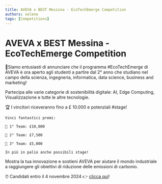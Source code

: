 ```yaml
---
title: AVEVA x BEST Messina - EcoTechEmerge Competition
authors: selene
tags: [Competitions]
---
```


# AVEVA x BEST Messina - EcoTechEmerge Competition

📣Siamo entusiasti di annunciare che il programma #EcoTechEmerge di AVEVA è ora aperto agli studenti a partire dal 2° anno che studiano nel campo della scienza, ingegneria, informatica, data science, business and marketing!

Partecipa alle varie categorie di sostenibilità digitale: AI, Edge Computing, Visualizzazione e tutte le altre tecnologie.

🏆 I vincitori riceveranno fino a £ 10.000 e potenziali #stage!

    Vinci fantastici premi:

    🥇 1° Team: £10,000

    🥈 2° Team: £7,500

    🥉 3° Team: £5,000

    In più in palio anche possibili stage!

Mostra la tua innovazione e sostieni AVEVA per aiutare il mondo industriale a raggiungere gli obiettivi di riduzione delle emissioni di carbonio.

⏰ Candidati entro il 4 novembre 2024 👉 [clicca qui](https://aveva.agorize.com/challenges/ecotech-emerge?t=k9H4S6yvXoet0yRldhgHOQ&utm_source=ambassadors&utm_medium=affiliate&utm_campaign=messina)!
